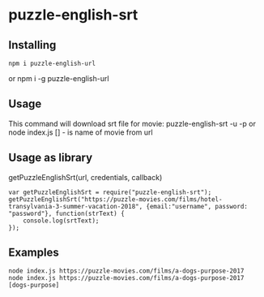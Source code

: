 puzzle-english-srt
==================

Installing
----------
    npm i puzzle-english-url
or
    npm i -g puzzle-english-url

Usage
-----
This command will download srt file for movie:
    puzzle-english-srt <url> -u <username> -p <password>
or
    node index.js <puzzle-english-url> [<srt-filename>]
<srt-filename> - is name of movie from url

Usage as library
----------------
getPuzzleEnglishSrt(url, credentials, callback)
```
var getPuzzleEnglishSrt = require("puzzle-english-srt");
getPuzzleEnglishSrt("https://puzzle-movies.com/films/hotel-transylvania-3-summer-vacation-2018", {email:"username", password: "password"}, function(strText) {
    console.log(srtText);
});
```
Examples
--------
    node index.js https://puzzle-movies.com/films/a-dogs-purpose-2017
    node index.js https://puzzle-movies.com/films/a-dogs-purpose-2017 [dogs-purpose]